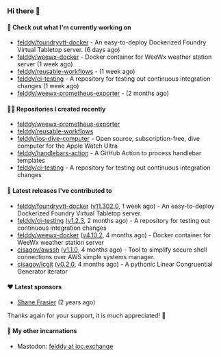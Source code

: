 ### Hi there 👋

#### 👷 Check out what I'm currently working on

- [felddy/foundryvtt-docker](https://github.com/felddy/foundryvtt-docker) - An easy-to-deploy Dockerized Foundry Virtual Tabletop server. (6 days ago)
- [felddy/weewx-docker](https://github.com/felddy/weewx-docker) - Docker container for WeeWx weather station server (1 week ago)
- [felddy/reusable-workflows](https://github.com/felddy/reusable-workflows) -  (1 week ago)
- [felddy/ci-testing](https://github.com/felddy/ci-testing) - A repository for testing out continuous integration changes (1 week ago)
- [felddy/weewx-prometheus-exporter](https://github.com/felddy/weewx-prometheus-exporter) -  (2 months ago)

#### 👨‍💻 Repositories I created recently

- [felddy/weewx-prometheus-exporter](https://github.com/felddy/weewx-prometheus-exporter)
- [felddy/reusable-workflows](https://github.com/felddy/reusable-workflows)
- [felddy/ios-dive-computer](https://github.com/felddy/ios-dive-computer) - Open source, subscription-free, dive computer for the Apple Watch Ultra
- [felddy/handlebars-action](https://github.com/felddy/handlebars-action) - A GitHub Action to process handlebar templates
- [felddy/ci-testing](https://github.com/felddy/ci-testing) - A repository for testing out continuous integration changes

#### 🚀 Latest releases I've contributed to

- [felddy/foundryvtt-docker](https://github.com/felddy/foundryvtt-docker) ([v11.302.0](https://github.com/felddy/foundryvtt-docker/releases/tag/v11.302.0), 1 week ago) - An easy-to-deploy Dockerized Foundry Virtual Tabletop server.
- [felddy/ci-testing](https://github.com/felddy/ci-testing) ([v1.2.3](https://github.com/felddy/ci-testing/releases/tag/v1.2.3), 2 months ago) - A repository for testing out continuous integration changes
- [felddy/weewx-docker](https://github.com/felddy/weewx-docker) ([v4.10.2](https://github.com/felddy/weewx-docker/releases/tag/v4.10.2), 4 months ago) - Docker container for WeeWx weather station server
- [cisagov/awssh](https://github.com/cisagov/awssh) ([v1.1.0](https://github.com/cisagov/awssh/releases/tag/v1.1.0), 4 months ago) - Tool to simplify secure shell connections over AWS simple systems manager.
- [cisagov/lcgit](https://github.com/cisagov/lcgit) ([v0.2.0](https://github.com/cisagov/lcgit/releases/tag/v0.2.0), 4 months ago) - A pythonic Linear Congruential Generator iterator

#### ❤️ Latest sponsors
- [Shane Frasier](https://github.com/jsf9k) (2 years ago)

Thanks again for your support, it is much appreciated! 🙏

#### 🐋 My other incarnations
- Mastodon: <a rel="me" href="https://ioc.exchange/@felddy">felddy at ioc.exchange</a>
